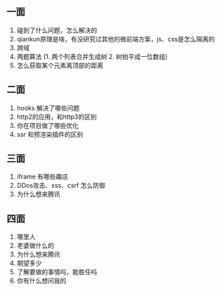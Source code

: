 ## 一面

1. 碰到了什么问题，怎么解决的
2. qiankun原理是啥，有没研究过其他的微前端方案，js、css是怎么隔离的
3. 跨域
4. 两题算法 (1. 两个列表合并生成树 2. 树拍平成一位数组)
5. 怎么获取某个元素离顶部的距离

## 二面

1. hooks 解决了哪些问题
2. http2的应用，和http3的区别
3. 你在项目做了哪些优化
4. ssr 和预渲染插件的区别

## 三面

1. iframe 有哪些趣店
2. DDos攻击、xss、csrf 怎么防御
3. 为什么想来腾讯

## 四面

1. 哪里人
2. 老婆做什么的 
3. 为什么想来腾讯
4. 期望多少
5. 了解要做的事情吗，能胜任吗
6. 你有什么想问我的

